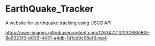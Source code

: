 # EarthQuake_Tracker
A website for earthquake tracking using USGS API


https://user-images.githubusercontent.com/126347210/232885963-8e9023f3-b036-4431-a4db-1d1cb9c06ef3.mp4

